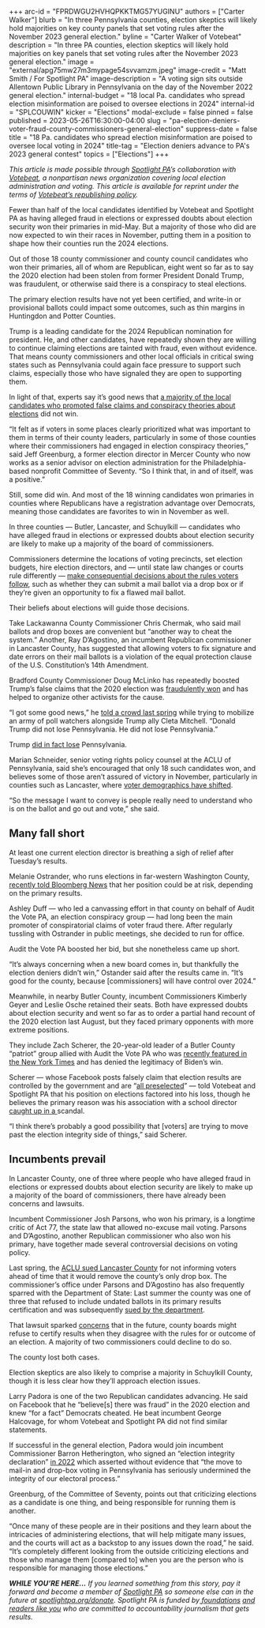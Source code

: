 +++
arc-id = "FPRDWGU2HVHQPKKTMG57YUGINU"
authors = ["Carter Walker"]
blurb = "In three Pennsylvania counties, election skeptics will likely hold majorities on key county panels that set voting rules after the November 2023 general election."
byline = "Carter Walker of Votebeat"
description = "In three PA counties, election skeptics will likely hold majorities on key panels that set voting rules after the November 2023 general election."
image = "external/apg75mw27m3mypage54svvamzm.jpeg"
image-credit = "Matt Smith / For Spotlight PA"
image-description = "A voting sign sits outside Allentown Public Library in Pennsylvania on the day of the November 2022 general election."
internal-budget = "18 local Pa. candidates who spread election misinformation are poised to oversee elections in 2024"
internal-id = "SPLCOUWIN"
kicker = "Elections"
modal-exclude = false
pinned = false
published = 2023-05-26T16:30:00-04:00
slug = "pa-election-deniers-voter-fraud-county-commissioners-general-election"
suppress-date = false
title = "18 Pa. candidates who spread election misinformation are poised to oversee local voting in 2024"
title-tag = "Election deniers advance to PA's 2023 general contest"
topics = ["Elections"]
+++

<i>This article is made possible through </i><a href="https://www.spotlightpa.org/"><i>Spotlight PA</i></a><i>’s collaboration with </i><a href="https://www.votebeat.org/"><i>Votebeat</i></a><i>, a nonpartisan news organization covering local election administration and voting. This article is available for reprint under the terms of </i><a href="https://www.votebeat.org/pages/republishing"><i>Votebeat’s republishing policy</i></a><i>.</i>

Fewer than half of the local candidates identified by Votebeat and Spotlight PA as having alleged fraud in elections or expressed doubts about election security won their primaries in mid-May. But a majority of those who did are now expected to win their races in November, putting them in a position to shape how their counties run the 2024 elections.

Out of those 18 county commissioner and county council candidates who won their primaries, all of whom are Republican, eight went so far as to say the 2020 election had been stolen from former President Donald Trump, was fraudulent, or otherwise said there is a conspiracy to steal elections.

The primary election results have not yet been certified, and write-in or provisional ballots could impact some outcomes, such as thin margins in Huntingdon and Potter Counties.

<script src="https://www.spotlightpa.org/embed.js" async></script><div data-spl-embed-version="1" data-spl-src="https://www.spotlightpa.org/embeds/newsletter/"></div>


Trump is a leading candidate for the 2024 Republican nomination for president. He, and other candidates, have repeatedly shown they are willing to continue claiming elections are tainted with fraud, even without evidence. That means county commissioners and other local officials in critical swing states such as Pennsylvania could again face pressure to support such claims, especially those who have signaled they are open to supporting them.

In light of that, experts say it’s good news that <a href="https://www.spotlightpa.org/news/2023/05/pa-primary-election-2023-election-fraud-donald-trump-county-commissioner/" target="_blank">a majority of the local candidates who promoted false claims and conspiracy theories about elections</a> did not win.

“It felt as if voters in some places clearly prioritized what was important to them in terms of their county leaders, particularly in some of those counties where their commissioners had engaged in election conspiracy theories,” said Jeff Greenburg, a former election director in Mercer County who now works as a senior advisor on election administration for the Philadelphia-based nonprofit Committee of Seventy. “So I think that, in and of itself, was a positive.”

Still, some did win. And most of the 18 winning candidates won primaries in counties where Republicans have a registration advantage over Democrats, meaning those candidates are favorites to win in November as well.

In three counties — Butler, Lancaster, and Schuylkill — candidates who have alleged fraud in elections or expressed doubts about election security are likely to make up a majority of the board of commissioners.

Commissioners determine the locations of voting precincts, set election budgets, hire election directors, and — until state law changes or courts rule differently — <a href="https://www.spotlightpa.org/news/2023/02/pa-2022-election-drop-box-mail-ballot-curing-scorecard/" target="_blank">make consequential decisions about the rules voters follow</a>, such as whether they can submit a mail ballot via a drop box or if they’re given an opportunity to fix a flawed mail ballot.

Their beliefs about elections will guide those decisions.

Take Lackawanna County Commissioner Chris Chermak, who said mail ballots and drop boxes are convenient but “another way to cheat the system.” Another, Ray D’Agostino, an incumbent Republican commissioner in Lancaster County, has suggested that allowing voters to fix signature and date errors on their mail ballots is a violation of the equal protection clause of the U.S. Constitution’s 14th Amendment.

Bradford County Commissioner Doug McLinko has repeatedly boosted Trump’s false claims that the 2020 election was <a href="https://revealnews.org/podcast/how-democracy-survived-the-midterm-elections/">fraudulently won</a> and has helped to organize other activists for the cause.

“I got some good news,” he <a href="https://www.npr.org/transcripts/1115211891">told a crowd last spring</a> while trying to mobilize an army of poll watchers alongside Trump ally Cleta Mitchell. “Donald Trump did not lose Pennsylvania. He did not lose Pennsylvania.”

Trump <a href="https://web.archive.org/20230210064729/https://www.electionreturns.pa.gov/General/SummaryResults?ElectionID=83&ElectionType=G&IsActive=0">did in fact lose</a> Pennsylvania.

Marian Schneider, senior voting rights policy counsel at the ACLU of Pennsylvania, said she’s encouraged that only 18 such candidates won, and believes some of those aren’t assured of victory in November, particularly in counties such as Lancaster, where <a href="https://lancasteronline.com/news/local/could-lancaster-county-one-day-vote-democrat-here-is-what-recent-election-data-show/article_6f51326e-32fd-11ea-97be-73bc808d8337.html">voter demographics have shifted</a>.

“So the message I want to convey is people really need to understand who is on the ballot and go out and vote,” she said.

<side-chain src="https://s3.amazonaws.com/chalkbeatgraphics/dailygraphics/vb-pa-deniers-defeated-20230518/index.html"></side-chain>
<script src="https://projects.chalkbeat.org/sidechain/loader.js"></script>

## Many fall short

At least one current election director is breathing a sigh of relief after Tuesday’s results.

Melanie Ostrander, who runs elections in far-western Washington County, <a href="https://www.bloomberg.com/opinion/features/2023-05-07/gop-election-deniers-are-gunning-big-for-pennsylvania-local-government">recently told Bloomberg News</a> that her position could be at risk, depending on the primary results.

Ashley Duff — who led a canvassing effort in that county on behalf of Audit the Vote PA, an election conspiracy group — had long been the main promoter of conspiratorial claims of voter fraud there. After regularly tussling with Ostrander in public meetings, she decided to run for office.

Audit the Vote PA boosted her bid, but she nonetheless came up short.

“It’s always concerning when a new board comes in, but thankfully the election deniers didn’t win,” Ostander said after the results came in. “It’s good for the county, because [commissioners] will have control over 2024.”

Meanwhile, in nearby Butler County, incumbent Commissioners Kimberly Geyer and Leslie Osche retained their seats. Both have expressed doubts about election security and went so far as to order a partial hand recount of the 2020 election last August, but they faced primary opponents with more extreme positions.

They include Zach Scherer, the 20-year-old leader of a Butler County “patriot” group allied with Audit the Vote PA who was <a href="https://www.nytimes.com/2023/01/24/us/politics/republicans-trump-pennsylvania.html">recently featured in the New York Times</a> and has denied the legitimacy of Biden’s win.

Scherer — whose Facebook posts falsely claim that election results are controlled by the government and are “<a href="https://pennsylvania.votebeat.org/2023/5/9/23716895/county-commissioner-database-election-security-voter-fraud-allegations">all preselected</a>” — told Votebeat and Spotlight PA that his position on elections factored into his loss, though he believes the primary reason was his association with a school director <a href="https://www.wpxi.com/news/local/local-school-board-member-accused-inappropriate-sexual-relationship-with-teenage-girl/6KMIHNAKTNEXNMLVL7MVPV4LUQ/">caught up in a </a>scandal.

“I think there’s probably a good possibility that [voters] are trying to move past the election integrity side of things,” said Scherer.

## Incumbents prevail

In Lancaster County, one of three where people who have alleged fraud in elections or expressed doubts about election security are likely to make up a majority of the board of commissioners, there have already been concerns and lawsuits.

Incumbent Commissioner Josh Parsons, who won his primary, is a longtime critic of Act 77, the state law that allowed no-excuse mail voting. Parsons and D’Agostino, another Republican commissioner who also won his primary, have together made several controversial decisions on voting policy.

Last spring, the <a href="https://lancasteronline.com/news/local/republican-commissioners-again-remove-mail-in-ballot-dropbox-from-lancaster-county-building-update/article_7d8819cc-d51e-11ec-9d6f-134115429b0e.html">ACLU sued Lancaster County</a> for not informing voters ahead of time that it would remove the county’s only drop box. The commissioner’s office under Parsons and D’Agostino has also frequently sparred with the Department of State: Last summer the county was one of three that refused to include undated ballots in its primary results certification and was subsequently <a href="https://lancasteronline.com/news/local/judge-orders-lancaster-berks-and-fayette-to-count-undated-primary-ballots/article_1d9270d2-1ff4-11ed-8c11-5fe3cf0d63fd.html">sued by the department</a>.

That lawsuit sparked <a href="https://pennsylvania.votebeat.org/2022/11/4/23441209/election-certification-vote-count-process">concerns</a> that in the future, county boards might refuse to certify results when they disagree with the rules for or outcome of an election. A majority of two commissioners could decline to do so.

The county lost both cases.

<script src="https://www.spotlightpa.org/embed.js" async></script><div data-spl-embed-version="1" data-spl-src="https://www.spotlightpa.org/embeds/donate/?eyebrow_text=SPRING%20MEMBER%20DRIVE&teaser_text=Before%20you%20continue...%20This%20vital%20public-service%20journalism%20is%20only%20possible%20with%20your%20support.%20%3Cb%3EMake%20a%20gift%20to%20Spotlight%20PA%20now%20and%20it%20will%20be%20DOUBLED%20as%20part%20of%20our%20Spring%20Member%20Drive.%3C%2Fb%3E&cta_text=GET%20YOUR%20GIFT%20DOUBLED"></div>


Election skeptics are also likely to comprise a majority in Schuylkill County, though it is less clear how they’ll approach election issues.

Larry Padora is one of the two Republican candidates advancing. He said on Facebook that he “believe[s] there was fraud” in the 2020 election and knew “for a fact” Democrats cheated. He beat incumbent George Halcovage, for whom Votebeat and Spotlight PA did not find similar statements.

If successful in the general election, Padora would join incumbent Commissioner Barron Hetherington, who signed an “election integrity declaration” <a href="https://www.pennlive.com/news/2022/05/groups-demand-pa-lawmakers-pull-the-plug-on-no-excuse-mail-in-voting.html">in 2022</a> which asserted without evidence that “the move to mail-in and drop-box voting in Pennsylvania has seriously undermined the integrity of our electoral process.”

Greenburg, of the Committee of Seventy, points out that criticizing elections as a candidate is one thing, and being responsible for running them is another.

“Once many of these people are in their positions and they learn about the intricacies of administering elections, that will help mitigate many issues, and the courts will act as a backstop to any issues down the road,” he said. “It’s completely different looking from the outside criticizing elections and those who manage them [compared to] when you are the person who is responsible for managing those elections.”

<i><b>WHILE YOU’RE HERE...</b></i><i> If you learned something from this story, pay it forward and become a member of </i><a href="https://www.spotlightpa.org/"><i>Spotlight PA</i></a><i> so someone else can in the future at </i><a href="https://www.spotlightpa.org/donate"><i>spotlightpa.org/donate</i></a><i>. Spotlight PA is funded by</i><a href="https://www.spotlightpa.org/support"><i> foundations</i></a><i> </i><a href="https://www.spotlightpa.org/support"><i>and readers like you</i></a><i> who are committed to accountability journalism that gets results.</i>
